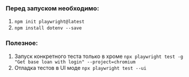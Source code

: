 ### Перед запуском необходимо:

1. ```npm init playwright@latest```
2. ```npm install dotenv --save```

### Полезное:

1. Запуск конкретного теста только в хроме ```npx playwright test -g "Get base loan with login" --project=chromium```
2. Отладка тестов в UI моде ```npx playwright test --ui```
